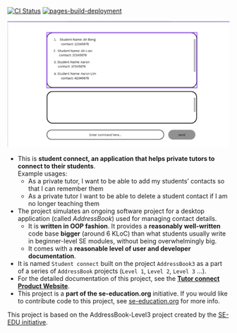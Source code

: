 [![CI Status](https://github.com/se-edu/addressbook-level3/workflows/Java%20CI/badge.svg)](https://github.com/se-edu/addressbook-level3/actions)
[![pages-build-deployment](https://github.com/AY2526S1-CS2103T-F09-2/tp/actions/workflows/pages/pages-build-deployment/badge.svg)](https://github.com/AY2526S1-CS2103T-F09-2/tp/actions/workflows/pages/pages-build-deployment)

![Ui](docs/images/Ui.png)

* This is **student connect, an application that helps private tutors to connect to their students**.<br>
  Example usages:
  * As a private tutor, I want to be able to add my students’ contacts so that I can remember them 
  * As a private tutor I want to be able to delete a student contact if I am no longer teaching them
* The project simulates an ongoing software project for a desktop application (called _AddressBook_) used for managing contact details.
  * It is **written in OOP fashion**. It provides a **reasonably well-written** code base **bigger** (around 6 KLoC) than what students usually write in beginner-level SE modules, without being overwhelmingly big.
  * It comes with a **reasonable level of user and developer documentation**.
* It is named `Student connect` built on the project `AddressBook3` as a part of a series of `AddressBook` projects (`Level 1`, `Level 2`, `Level 3` ...).
* For the detailed documentation of this project, see the **[Tutor connect Product Website](https://ay2526s1-cs2103t-f09-2.github.io/tp/)**.
* This project is a **part of the se-education.org** initiative. If you would like to contribute code to this project, see [se-education.org](https://se-education.org/#contributing-to-se-edu) for more info.

This project is based on the AddressBook-Level3 project created by the [SE-EDU initiative](https://se-education.org).